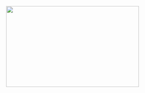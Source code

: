 <!--
### SomeThingsAboutMe 👋

**milleyin/milleyin** is a ✨ _special_ ✨ repository because its `README.md` (this file) appears on your GitHub profile.

Here are some ideas to get you started:


- 👯 I’m looking to collaborate on ...
- 🤔 I’m looking for help with ...
- 📫 How to reach me: ...
- 😄 Pronouns: ...

- 🤓 ..就是要用中文來寫:

- 🔭 最近...在搞SwiftUI, bug很多，但很好玩
- 🌱 同時...在重學Java()
- 💬 一般問題， [這裡](https://github.com/milleyin/milleyin/issues)留言
- 📮 或者用郵件或iMessage找我，地址是mille.yin#gmail.com
...
- 另外，一個有趣的現象：「很多報錯，最後發現都是IDE的鍋」

- ⚡ Fun fact: lot's of error was because IDE bugs 😑


- 🔭 I’m working on SwiftUI recently
- 🌱 I’m currently relearning Java
- 💬 Ask me about someting? Leaved message [here](https://github.com/milleyin/milleyin/issues)
- 📫 you can reach me by email or iMessage via mille.yin#gmail.com 



![](https://img.shields.io/badge/Algorithm-★★★★☆-f0dbb0)      ![](https://img.shields.io/badge/systemArchitect-★★★★★-efb680)      
![](https://img.shields.io/badge/Swift-★★★★☆-d99477)      ![](https://img.shields.io/badge/C++-★★★★☆-3a579a)      ![](https://img.shields.io/badge/php-★★★☆☆-001e38)      ![](https://img.shields.io/badge/UIKit-★★★★☆-fffc40)      ![](https://img.shields.io/badge/Cocoa-★★★★☆-ff8000)      ![](https://img.shields.io/badge/SwiftUI-★★★☆☆-ff8172)      ![](https://img.shields.io/badge/Spring-★★★★☆-36244f)      ![](https://img.shields.io/badge/DevOps-★★★★☆-001e38)      ![](https://img.shields.io/badge/CentOS-★★★★☆-a85400)
-->


<!-- [![Ashutosh's github activity graph](https://github-readme-activity-graph.cyclic.app/graph?username=milleyin&theme=xcode&hide_border=true&radius=16&hide_title=true&bg_color=3E3E3E&line=E26800&point=2CA700)](https://github.com/ashutosh00710/github-readme-activity-graph) 

<div align=center>
👷👷👷 王牌杂工 👷👷👷
</div>
<p>
<p>
<p> -->
<div align=center><img width="360" height="220" src="https://user-images.githubusercontent.com/1904946/227820497-3abb3a5c-baf3-456e-8367-515fe1441084.gif"/></div>
